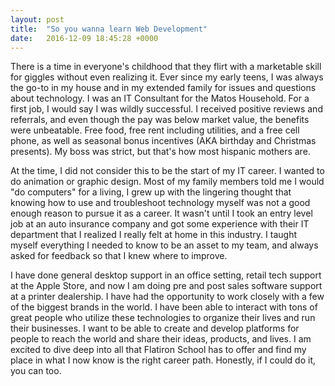 ```yaml
---
layout: post
title:  "So you wanna learn Web Development"
date:   2016-12-09 18:45:28 +0000
---
```



There is a time in everyone's childhood that they flirt with a marketable skill for giggles without even realizing it. Ever since my early teens, I was always the go-to in my house and in my extended family for issues and questions about technology. I was an IT Consultant for the Matos Household. For a first job, I would say I was wildly successful. I received positive reviews and referrals, and even though the pay was below market value, the benefits were unbeatable. Free food, free rent including utilities, and a free cell phone, as well as seasonal bonus incentives (AKA birthday and Christmas presents). My boss was strict, but that's how most hispanic mothers are.

At the time, I did not consider this to be the start of my IT career. I wanted to do animation or graphic design. Most of my family members told me I would "do computers" for a living, I grew up with the lingering thought that knowing how to use and troubleshoot technology myself was not a good enough reason to pursue it as a career. It wasn't until I took an entry level job at an auto insurance company and got some experience with their IT department that I realized I really felt at home in this industry. I taught myself everything I needed to know to be an asset to my team, and always asked for feedback so that I knew where to improve.

I have done general desktop support in an office setting, retail tech support at the Apple Store, and now I am doing pre and post sales software support at a printer dealership. I have had the opportunity to work closely with a few of the biggest brands in the world. I have been able to interact with tons of great people who utilize these technologies to organize their lives and run their businesses. I want to be able to create and develop platforms for people to reach the world and share their ideas, products, and lives. I am excited to dive deep into all that Flatiron School has to offer and find my place in what I now know is the right career path. Honestly, if I could do it, you can too.
